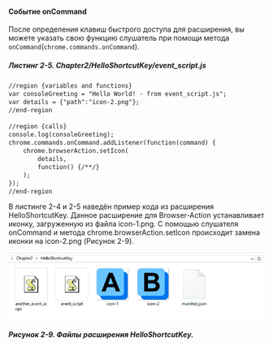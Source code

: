 #### Событие onCommand

После определения клавиш быстрого доступа для расширения, вы можете указать свою функцию слушатель при помощи метода `onCommand`\(`chrome.commands.onCommand`\).

##### Листинг 2-5. _Chapter2/HelloShortcutKey/event\_script.js_

```
//region {variables and functions}
var consoleGreeting = "Hello World! - from event_script.js";
var details = {"path":"icon-2.png"};
//end-region

//region {calls}
console.log(consoleGreeting);
chrome.commands.onCommand.addListener(function(command) {
    chrome.browserAction.setIcon(
        details,
        function() {/**/}
    );
});
//end-region
```

В листинге 2-4 и 2-5 наведён пример кода из расширения HelloShortcutKey. Данное расширение для Browser-Action устанавливает иконку, загруженную из файла icon-1.png. С помощью слушателя onCommand и метода  chrome.browserAction.setIcon происходит замена иконки на icon-2.png \(Рисунок 2-9\).

![Рисунок 2-9. Файлы расширения HelloShortcutKey](/assets/figure-2-9.png)

##### Рисунок 2-9. _Файлы расширения HelloShortcutKey._



